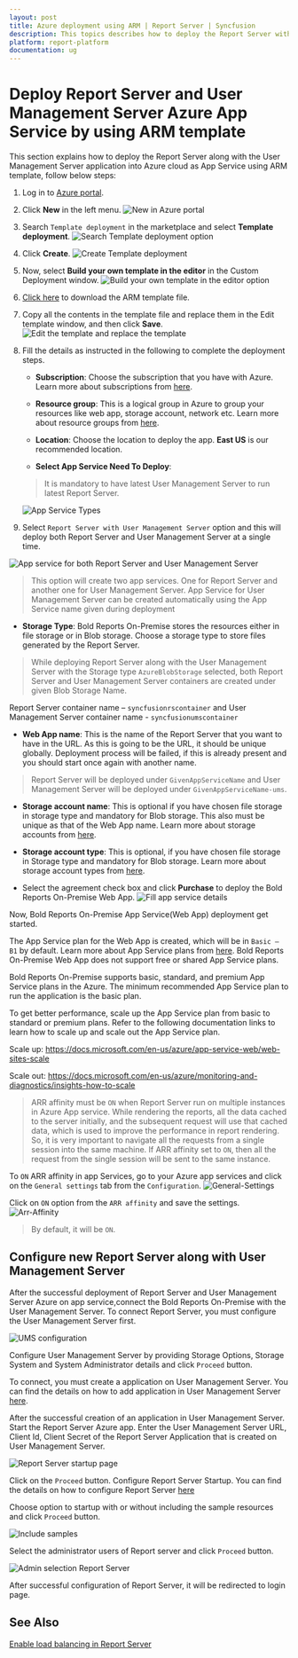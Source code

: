 ```yaml
---
layout: post
title: Azure deployment using ARM | Report Server | Syncfusion
description: This topics describes how to deploy the Report Server with new UMS as Azure App Service in the Microsoft Azure using ARM template.
platform: report-platform
documentation: ug
---
```


# Deploy Report Server and User Management Server Azure App Service by using ARM template

This section explains how to deploy the Report Server along with the User Management Server application into Azure cloud as App Service using ARM template, follow below steps:

1. Log in to [Azure portal](https://portal.azure.com/).

2. Click **New** in the left menu.
![New in Azure portal](/static/assets/on-premise/images/installation-and-deployment/azure-deployment/app-service-using-arm-template/new-template.png)

3. Search `Template deployment` in the marketplace and select **Template deployment**.
![Search Template deployment option](/static/assets/on-premise/images/installation-and-deployment/azure-deployment/app-service-using-arm-template/search-template.png)

4. Click **Create**.
![Create Template deployment](/static/assets/on-premise/images/installation-and-deployment/azure-deployment/app-service-using-arm-template/create-template.png)

5. Now, select **Build your own template in the editor** in the Custom Deployment window.
![Build your own template in the editor option](/static/assets/on-premise/images/installation-and-deployment/azure-deployment/app-service-using-arm-template/build-your-own-template.png)

6. [Click here](https://raw.githubusercontent.com/syncfusion/enterpriseserver-reportazure/master/armtemplates/v{{site.releaseversion}}/RS-UMS-AppServiceTemplate.json) to download the ARM template file.

7. Copy all the contents in the template file and replace them in the Edit template window, and then click **Save**.
![Edit the template and replace the template](/static/assets/on-premise/images/installation-and-deployment/azure-deployment/app-service-using-arm-template/edit-template.png)

8. Fill the details as instructed in the following to complete the deployment steps.
    * **Subscription**: Choose the subscription that you have with Azure. Learn more about subscriptions from [here](https://blogs.msdn.microsoft.com/arunrakwal/2012/04/09/create-windows-azure-subscription/).

    * **Resource group**: This is a logical group in Azure to group your resources like web app, storage account, network etc. Learn more about resource groups from [here](https://docs.microsoft.com/en-us/azure/azure-resource-manager/resource-group-overview#resource-groups).

    * **Location**: Choose the location to deploy the app. **East US** is our recommended location.

    * **Select App Service Need To Deploy**:

    > It is mandatory to have latest User Management Server to run latest Report Server.

    ![App Service Types](/static/assets/on-premise/images/installation-and-deployment/azure-deployment/app-service-using-arm-template/app-service-select.png)

9. Select `Report Server with User Management Server` option and this will deploy both Report Server and User Management Server at a single time.

![App service for both Report Server and User Management Server](/static/assets/on-premise/images/installation-and-deployment/azure-deployment/app-service-using-arm-template/app-service-ds-ums.png)

> This option will create two app services. One for Report Server and another one for User Management Server. App Service for User Management Server can be created automatically using the App Service name given during deployment

* **Storage Type**: Bold Reports On-Premise stores the resources either in file storage or in Blob storage. Choose a storage type to store files generated by the Report Server.

> While deploying Report Server along with the User Management Server with the Storage type `AzureBlobStorage` selected, both Report Server and User Management Server containers are created under given Blob Storage Name.

Report Server container name – `syncfusionrscontainer` and User Management Server container name - `syncfusionumscontainer`

* **Web App name**: This is the name of the Report Server that you want to have in the URL. As this is going to be the URL, it should be unique globally. Deployment process will be failed, if this is already present and you should start once again with another name.

> Report Server will be deployed under `GivenAppServiceName` and User Management Server will be deployed under `GivenAppServiceName-ums`.

* **Storage account name**: This is optional if you have chosen file storage in storage type and mandatory for Blob storage. This also must be unique as that of the Web App name. Learn more about storage accounts from [here](https://docs.microsoft.com/en-us/azure/storage/storage-introduction).

* **Storage account type**: This is optional, if you have chosen file storage in Storage type and mandatory for Blob storage. Learn more about storage account types from [here](https://docs.microsoft.com/en-us/azure/storage/storage-introduction#replication-for-durability-and-high-availability).

* Select the agreement check box and click **Purchase** to deploy the Bold Reports On-Premise Web App.
![Fill app service details](/static/assets/on-premise/images/installation-and-deployment/azure-deployment/app-service-using-arm-template/custom-template-details-form.png)

Now, Bold Reports On-Premise App Service(Web App) deployment get started.

The App Service plan for the Web App is created, which will be in `Basic – B1` by default. Learn more about App Service plans from [here](https://docs.microsoft.com/en-us/azure/app-service/azure-web-sites-web-hosting-plans-in-depth-overview). Bold Reports On-Premise Web App does not support free or shared App Service plans.

Bold Reports On-Premise supports basic, standard, and premium App Service plans in the Azure. The minimum recommended App Service plan to run the application is the basic plan.

To get better performance, scale up the App Service plan from basic to standard or premium plans. Refer to the following documentation links to learn how to scale up and scale out the App Service plan.

Scale up: <https://docs.microsoft.com/en-us/azure/app-service-web/web-sites-scale>

Scale out: <https://docs.microsoft.com/en-us/azure/monitoring-and-diagnostics/insights-how-to-scale>

> ARR affinity must be `ON` when Report Server run on multiple instances in Azure App service. While rendering the reports, all the data cached to the server initially, and the subsequent request will use that cached data, which is used to improve the performance in report rendering. So, it is very important to navigate all the requests from a single session into the same machine. If ARR affinity set to `ON`, then all the request from the single session will be sent to the same instance.

To `ON` ARR affinity in app Services, go to your Azure app services and click on the `General settings` tab from the `Configuration`.
![General-Settings](/static/assets/on-premise/images/installation-and-deployment/azure-deployment/app-service-using-arm-template/general-settings.png)

Click on `ON` option from the `ARR affinity` and save the settings.
![Arr-Affinity](/static/assets/on-premise/images/installation-and-deployment/azure-deployment/app-service-using-arm-template/arr-affinity-on.png)

> By default, it will be `ON`.

## Configure new Report Server along with User Management Server

After the successful deployment of Report Server and User Management Server Azure on app service,connect the Bold Reports On-Premise with the User Management Server.
To connect Report Server, you must configure the User Management Server first.

![UMS configuration](/static/assets/on-premise/images/installation-and-deployment/azure-deployment/app-service-using-arm-template/create-sqlce-database-for-ums.png)

Configure User Management Server by providing Storage Options, Storage System and System Administrator details and click `Proceed` button.

 To connect, you must create a application on User Management Server. You can find the details on how to add application in User Management Server [here](/on-premise/user-management-server/manage-applications/#add-new-application).

After the successful creation of an application in User Management Server. Start the Report Server Azure app. Enter the User Management Server URL, Client Id, Client Secret of the Report Server Application that is created on User Management Server.

![Report Server startup page](/static/assets/on-premise/images/installation-and-deployment/azure-deployment/app-service-using-arm-template/report-server-startup.png)

Click on the `Proceed` button. Configure Report Server Startup. You can find the details on how to configure Report Server [here](/on-premise/application-startup/startup/#configure-report-server)

Choose option to startup with or without including the sample resources and click `Proceed` button.

![Include samples](/static/assets/on-premise/images/installation-and-deployment/azure-deployment/app-service-using-arm-template/include-sample-resource.png)

Select the administrator users of Report server and click `Proceed` button.

![Admin selection Report Server](/static/assets/on-premise/images/installation-and-deployment/azure-deployment/app-service-using-arm-template/admin-selection-report-server.png)

After successful configuration of Report Server, it will be redirected to login page.

## See Also

[Enable load balancing in Report Server](https://www.syncfusion.com/kb/9862/how-to-enable-load-balancing-in-report-server)
